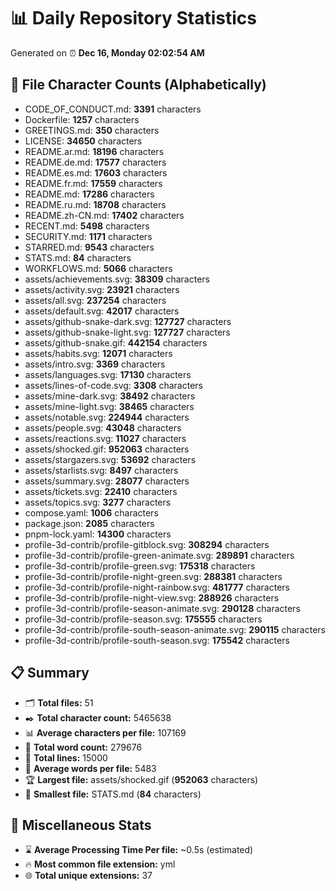 # 📊 Daily Repository Statistics
Generated on ⏰ **Dec 16, Monday 02:02:54 AM**

## 📂 File Character Counts (Alphabetically)
- CODE_OF_CONDUCT.md: **3391** characters
- Dockerfile: **1257** characters
- GREETINGS.md: **350** characters
- LICENSE: **34650** characters
- README.ar.md: **18196** characters
- README.de.md: **17577** characters
- README.es.md: **17603** characters
- README.fr.md: **17559** characters
- README.md: **17286** characters
- README.ru.md: **18708** characters
- README.zh-CN.md: **17402** characters
- RECENT.md: **5498** characters
- SECURITY.md: **1171** characters
- STARRED.md: **9543** characters
- STATS.md: **84** characters
- WORKFLOWS.md: **5066** characters
- assets/achievements.svg: **38309** characters
- assets/activity.svg: **23921** characters
- assets/all.svg: **237254** characters
- assets/default.svg: **42017** characters
- assets/github-snake-dark.svg: **127727** characters
- assets/github-snake-light.svg: **127727** characters
- assets/github-snake.gif: **442154** characters
- assets/habits.svg: **12071** characters
- assets/intro.svg: **3369** characters
- assets/languages.svg: **17130** characters
- assets/lines-of-code.svg: **3308** characters
- assets/mine-dark.svg: **38492** characters
- assets/mine-light.svg: **38465** characters
- assets/notable.svg: **224944** characters
- assets/people.svg: **43048** characters
- assets/reactions.svg: **11027** characters
- assets/shocked.gif: **952063** characters
- assets/stargazers.svg: **53692** characters
- assets/starlists.svg: **8497** characters
- assets/summary.svg: **28077** characters
- assets/tickets.svg: **22410** characters
- assets/topics.svg: **3277** characters
- compose.yaml: **1006** characters
- package.json: **2085** characters
- pnpm-lock.yaml: **14300** characters
- profile-3d-contrib/profile-gitblock.svg: **308294** characters
- profile-3d-contrib/profile-green-animate.svg: **289891** characters
- profile-3d-contrib/profile-green.svg: **175318** characters
- profile-3d-contrib/profile-night-green.svg: **288381** characters
- profile-3d-contrib/profile-night-rainbow.svg: **481777** characters
- profile-3d-contrib/profile-night-view.svg: **288926** characters
- profile-3d-contrib/profile-season-animate.svg: **290128** characters
- profile-3d-contrib/profile-season.svg: **175555** characters
- profile-3d-contrib/profile-south-season-animate.svg: **290115** characters
- profile-3d-contrib/profile-south-season.svg: **175542** characters

## 📋 Summary
- 🗂️ **Total files:** 51
- ✒️ **Total character count:** 5465638
- 📊 **Average characters per file:** 107169
- 📝 **Total word count:** 279676
- 🧾 **Total lines:** 15000
- 📐 **Average words per file:** 5483
- 🏆 **Largest file:** assets/shocked.gif (**952063** characters)
- 🥉 **Smallest file:** STATS.md (**84** characters)

## 🌟 Miscellaneous Stats
- ⌛ **Average Processing Time Per file:** ~0.5s (estimated)
- 🔥 **Most common file extension:** yml
- 🌐 **Total unique extensions:** 37
